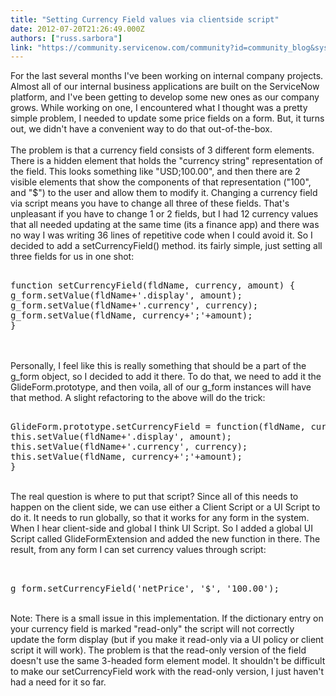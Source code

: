 ```yaml
---
title: "Setting Currency Field values via clientside script"
date: 2012-07-20T21:26:49.000Z
authors: ["russ.sarbora"]
link: "https://community.servicenow.com/community?id=community_blog&sys_id=583eaa6ddbd0dbc01dcaf3231f9619fa"
---
```

<p>For the last several months I've been working on internal company projects. Almost all of our internal business applications are built on the ServiceNow platform, and I've been getting to develop some new ones as our company grows. While working on one, I encountered what I thought was a pretty simple problem, I needed to update some price fields on a form. But, it turns out, we didn't have a convenient way to do that out-of-the-box.<br /><br />The problem is that a currency field consists of 3 different form elements. There is a hidden element that holds the "currency string" representation of the field. This looks something like "USD;100.00", and then there are 2 visible elements that show the components of that representation ("100", and "$") to the user and allow them to modify it. Changing a currency field via script means you have to change all three of these fields. That's unpleasant if you have to change 1 or 2 fields, but I had 12 currency values that all needed updating at the same time (its a finance app) and there was no way I was writing 36 lines of repetitive code when I could avoid it. So I decided to add a setCurrencyField() method. its fairly simple, just setting all three fields for us in one shot:<br /><pre __default_attr="plain" __jive_macro_name="code" class="jive_text_macro jive_macro_code"><br />function setCurrencyField(fldName, currency, amount) {<br />g_form.setValue(fldName+'.display', amount);<br />g_form.setValue(fldName+'.currency', currency);<br />g_form.setValue(fldName, currency+';'+amount);<br />}</pre><br /><br />Personally, I feel like this is really something that should be a part of the g_form object, so I decided to add it there. To do that, we need to add it the GlideForm.prototype, and then voila, all of our g_form instances will have that method. A slight refactoring to the above will do the trick:<br /><pre __default_attr="plain" __jive_macro_name="code" class="jive_text_macro jive_macro_code"><br />GlideForm.prototype.setCurrencyField = function(fldName, currency, amount) {<br />this.setValue(fldName+'.display', amount);<br />this.setValue(fldName+'.currency', currency);<br />this.setValue(fldName, currency+';'+amount);<br />}</pre><br />The real question is where to put that script? Since all of this needs to happen on the client side, we can use either a Client Script or a UI Script to do it. It needs to run globally, so that it works for any form in the system. When I hear client-side and global I think UI Script. So I added a global UI Script called GlideFormExtension and added the new function in there. The result, from any form I can set currency values through script:<br /><pre __default_attr="plain" __jive_macro_name="code" class="jive_text_macro jive_macro_code"><br /><br />g_form.setCurrencyField('netPrice', '$', '100.00');<br /></pre><br />Note: There is a small issue in this implementation. If the dictionary entry on your currency field is marked "read-only" the script will not correctly update the form display (but if you make it read-only via a UI policy or client script it will work). The problem is that the read-only version of the field doesn't use the same 3-headed form element model. It shouldn't be difficult to make our setCurrencyField work with the read-only version, I just haven't had a need for it so far.</p>